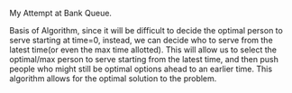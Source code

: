 My Attempt at Bank Queue.

Basis of Algorithm, since it will be difficult to decide the optimal person to serve starting at time=0,
instead, we can decide who to serve from the latest time(or even the max time allotted). This will allow us to
select the optimal/max person to serve starting from the latest time, and then push people who might still be
optimal options ahead to an earlier time. This algorithm allows for the optimal solution to the problem.
